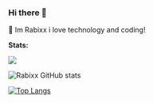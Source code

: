 ### Hi there 👋

🐍 Im Rabixx i love technology and coding!

**Stats:**

![](https://komarev.com/ghpvc/?username=Rabixx&color=blueviolet)

![Rabixx GitHub stats](https://github-readme-stats.vercel.app/api?username=Rabixx&show_icons=true&theme=radical&custom_title=Rabixx+GitHub+stats:)

[![Top Langs](https://github-readme-stats.vercel.app/api/top-langs/?username=Rabixx&layout=compact&theme=radical&custom_title=Rabixx+most+used+languages&card_width=445)]()
